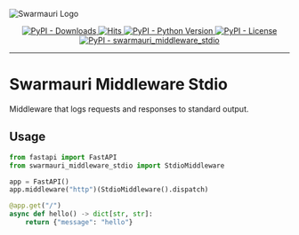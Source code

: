 ![Swarmauri Logo](https://res.cloudinary.com/dbjmpekvl/image/upload/v1730099724/Swarmauri-logo-lockup-2048x757_hww01w.png)

<p align="center">
    <a href="https://pypi.org/project/swarmauri_middleware_stdio/">
        <img src="https://img.shields.io/pypi/dm/swarmauri_middleware_stdio" alt="PyPI - Downloads"/>
    </a>
    <a href="https://hits.sh/github.com/swarmauri/swarmauri-sdk/tree/master/pkgs/standards/swarmauri_middleware_stdio/">
        <img alt="Hits" src="https://hits.sh/github.com/swarmauri/swarmauri-sdk/tree/master/pkgs/standards/swarmauri_middleware_stdio.svg"/>
    </a>
    <a href="https://pypi.org/project/swarmauri_middleware_stdio/">
        <img src="https://img.shields.io/pypi/pyversions/swarmauri_middleware_stdio" alt="PyPI - Python Version"/>
    </a>
    <a href="https://pypi.org/project/swarmauri_middleware_stdio/">
        <img src="https://img.shields.io/pypi/l/swarmauri_middleware_stdio" alt="PyPI - License"/>
    </a>
    <a href="https://pypi.org/project/swarmauri_middleware_stdio/">
        <img src="https://img.shields.io/pypi/v/swarmauri_middleware_stdio?label=swarmauri_middleware_stdio&color=green" alt="PyPI - swarmauri_middleware_stdio"/>
    </a>
</p>

---

# Swarmauri Middleware Stdio

Middleware that logs requests and responses to standard output.

## Usage

```python
from fastapi import FastAPI
from swarmauri_middleware_stdio import StdioMiddleware

app = FastAPI()
app.middleware("http")(StdioMiddleware().dispatch)

@app.get("/")
async def hello() -> dict[str, str]:
    return {"message": "hello"}
```
